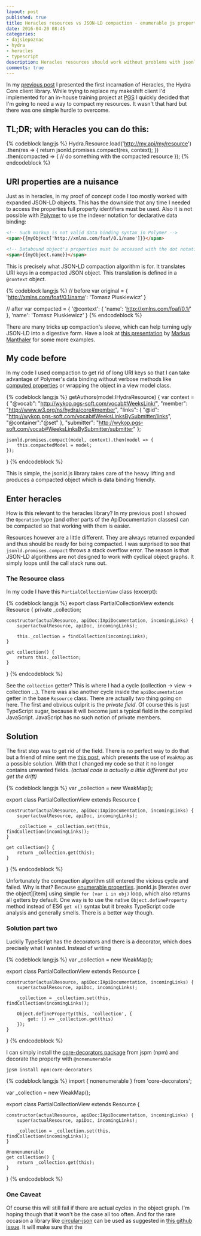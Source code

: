 ```yaml
---
layout: post
published: true
title: Heracles resources vs JSON-LD compaction - enumerable js properties
date: 2016-04-20 08:45
categories:
- dajsiepoznac
- hydra
- heracles
- typescript
description: Heracles resources should work without problems with jsonld.js processing algorithms
comments: true
---
```


In my [previous post](/blog/2016/04/introducing-heracles/) I presented the first incarnation of Heracles, the Hydra Core
client library. While trying to replace my makeshift client I'd implemented for an in-house training project at [PGS][pgs]
I quickly decided that I'm going to need a way to compact my resources. It wasn't that hard but there was one simple
hurdle to overcome.

<!--more-->

## **TL;DR; with Heracles you can do this:**

{% codeblock lang:js %}
Hydra.Resource.load('http://my.api/my/resource')
    .then(res => {
        return jsonld.promises.compact(res, context);
    })
    .then(compacted => {
        // do something with the compacted resource
    });
{% endcodeblock %}

## URI properties are a nuisance

Just as in heracles, in my proof of concept code I too mostly worked with expanded JSON-LD objects. This has the downside
that any time I needed to access the properties full property identifiers must be used. Also it is not possible with
[Polymer][Polymer] to use the indexer notation for declarative data binding:

``` html
<!-- Such markup is not valid data binding syntax in Polymer -->
<span>{{myObject['http://xmlns.com/foaf/0.1/name']}}</span>

<!-- Databound object's properties must be accessed with the dot notation -->
<span>{{myObject.name}}</span>
```

This is precisely what JSON-LD compaction algorithm is for. It translates URI keys in a compacted JSON object. This 
translation is defined in a `@context` object.

{% codeblock lang:js %}
// before
var original = {
    'http://xmlns.com/foaf/0.1/name': 'Tomasz Pluskiewicz'
}

// after
var compacted = {
    '@context': {
        'name': 'http://xmlns.com/foaf/0.1/'
    },
    'name': 'Tomasz Pluskiewicz'
}
{% endcodeblock %}

There are many tricks up compaction's sleeve, which can help turning ugly JSON-LD into a digestive form. Have a look at
[this presentation][ld-example] by [Markus Manthaler][lanthi] for some more examples.

## My code before

In my code I used compaction to get rid of long URI keys so that I can take advantage of Polymer's data binding without
verbose methods like [computed properties][computed] or wrapping the object in a view model class.

{% codeblock lang:js %}
getAuthors(model:IHydraResource)
{
    var context = {
        "@vocab": "http://wykop.pgs-soft.com/vocab#WeeksLink/",
        "member": "http://www.w3.org/ns/hydra/core#member",
        "links": {
            "@id": "http://wykop.pgs-soft.com/vocab#WeeksLinksBySubmitter/links",
            "@container":"@set"
        },
        "submitter": "http://wykop.pgs-soft.com/vocab#WeeksLinksBySubmitter/submitter"
    };

    jsonld.promises.compact(model, context).then(model => {
        this.compactedModel = model;
    });
}
{% endcodeblock %}

This is simple, the jsonld.js library takes care of the heavy lifting and produces a compacted object which is data binding
friendly.

## Enter heracles

How is this relevant to the heracles library? In my previous post I showed the `Operation` type (and other parts of the
ApiDocumentation classes) can be compacted so that working with them is easier.

Resources however are a little different. They are always returned expanded and thus should be ready for being compacted.
I was surprised to see that `jsonld.promises.compact` throws a stack overflow error. The reason is that JSON-LD algorithms
are not designed to work with cyclical object graphs. It simply loops until the call stack runs out.

### The Resource class

In my code I have this `PartialCollectionView` class (excerpt):

{% codeblock lang:js %}
export class PartialCollectionView extends Resource {
    private _collection;

    constructor(actualResource, apiDoc:IApiDocumentation, incomingLinks) {
        super(actualResource, apiDoc, incomingLinks);
        
        this._collection = findCollection(incomingLinks);
    }

    get collection() {
        return this._collection;
    }
}
{% endcodeblock %}

See the `collection` getter? This is where I had a cycle (collection -> view -> collection ...). There was also another
cycle inside the `apiDocumentation` getter in the base `Resource` class. There are actually two thing going on here. The
first and obvious culprit is the *private field*. Of course this is just TypeScript sugar, because it will become just a
typical field in the compiled JavaScript. JavaScript has no such notion of private members.

## Solution

The first step was to get rid of the field. There is no perfect way to do that but a friend of mine sent me [this post][weakmap],
which presents the use of `WeakMap` as a possible solution. With that I changed my code so that it no longer contains
unwanted fields. *(actual code is actually a little different but you get the drift)*

{% codeblock lang:js %}
var _collection = new WeakMap();

export class PartialCollectionView extends Resource {

    constructor(actualResource, apiDoc:IApiDocumentation, incomingLinks) {
        super(actualResource, apiDoc, incomingLinks);
        
        _collection = _collection.set(this, findCollection(incomingLinks));
    }

    get collection() {
        return _collection.get(this);
    }
}
{% endcodeblock %}

Unfortunately the compaction algorithm still entered the vicious cycle and failed. Why is that? Because [enumerable 
properties][enumerable]. jsonld.js [iterates over the object][item] using simple `for (var i in obj)` loop, which also
returns all getters by default. One way is to use the native `Object.defineProperty` method instead of ES6 `get x()` 
syntax but it breaks TypeScript code analysis and generally smells. There is a better way though.

### Solution part two

Luckily TypeScript has the decorators and there is a decorator, which does precisely what I wanted. Instead of writing

{% codeblock lang:js %}
var _collection = new WeakMap();

export class PartialCollectionView extends Resource {

    constructor(actualResource, apiDoc:IApiDocumentation, incomingLinks) {
        super(actualResource, apiDoc, incomingLinks);
        
        _collection = _collection.set(this, findCollection(incomingLinks));
        
        Object.defineProperty(this, 'collection', {
            get: () => _collection.get(this)
        });
    }
}
{% endcodeblock %}

I can simply install the [core-decorators package](https://www.npmjs.com/package/core-decorators) from jspm (npm) and 
decorate the property with `@nonenumerable`

``` bash
jpsm install npm:core-decorators
```

{% codeblock lang:js %}
import { nonenumerable } from 'core-decorators';

var _collection = new WeakMap();

export class PartialCollectionView extends Resource {

    constructor(actualResource, apiDoc:IApiDocumentation, incomingLinks) {
        super(actualResource, apiDoc, incomingLinks);
        
        _collection = _collection.set(this, findCollection(incomingLinks));
    }

    @nonenumerable
    get collection() {
        return _collection.get(this);
    }
}
{% endcodeblock %}

### One Caveat

Of course this will still fail if there are actual cycles in the object graph. I'm hoping though that it won't be the
case all too often. And for the rare occasion a library like [circular-json][circ] can be used as suggested in [this github
issue][jsonld-issue]. It will make sure that the

[pgs]: http://pgs-soft.com
[Polymer]: https://www.polymer-project.org/
[ld-example]: http://www.slideshare.net/lanthaler/building-next-generation-web-ap-is-with-jsonld-and-hydra/23
[lanthi]: https://twitter.com/markuslanthaler
[computed]: https://www.polymer-project.org/1.0/docs/devguide/properties.html#computed-properties
[weakmap]: http://davidvujic.blogspot.com/2015/03/what-wait-really-oh-no-a-post-about-es6-classes-and-privacy.html
[enumerable]: https://developer.mozilla.org/pl/docs/Web/JavaScript/Enumerability_and_ownership_of_properties
[circ]: https://www.npmjs.com/package/circular-json
[jsonld-issue]: https://github.com/digitalbazaar/jsonld.js/issues/97
[iter]: https://github.com/digitalbazaar/jsonld.js/blob/master/js/jsonld.js#L6594